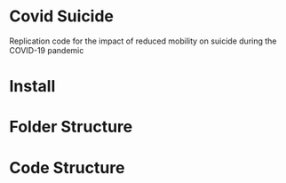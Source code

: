 # Covid Suicide
Replication code for the impact of reduced mobility on suicide during the COVID-19 pandemic

# Install

# Folder Structure

# Code Structure
